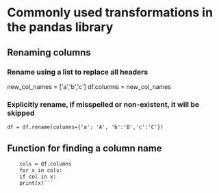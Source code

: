 # Commonly used transformations in the pandas library

## Renaming columns
### Rename using a list to replace all headers
new_col_names = ['a','b','c']
df.columns = new_col_names

### Explicitly rename, if misspelled or non-existent, it will be skipped
`df = df.rename(columns={'a': 'A', 'b':'B','c':'C'})`

## Function for finding a column name
```def find_col(df,col): #case sensitive
    cols = df.columns    
    for x in cols:        
    if col in x:            
    print(x)```

